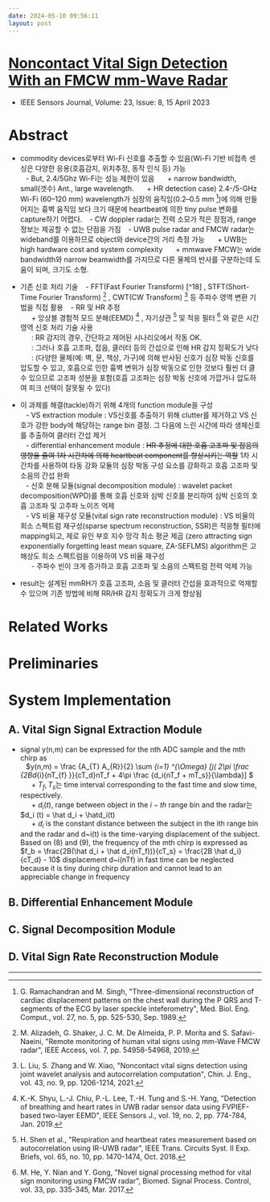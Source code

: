 ```yaml
---
date: 2024-05-10 09:56:11
layout: post
---
```


# [Noncontact Vital Sign Detection With an FMCW mm-Wave Radar](https://ieeexplore.ieee.org/abstract/document/10058900)
- IEEE Sensors Journal, Volume: 23, Issue: 8, 15 April 2023

# Abstract
- commodity devices로부터 Wi-Fi 신호를 추출할 수 있음(Wi-Fi 기반 비접촉 센싱은 다양한 응용(호흡감지, 위치추정, 동작 인식 등) 가능  
  &ensp; - But, 2.4/5Ghz Wi-Fi는 성능 제한이 있음
  &ensp; &ensp; + narrow bandwidth, small(갯수) Ant., large wavelength.
  &ensp; &ensp; + HR detection case) 2.4-/5-GHz Wi-Fi (60–120 mm) wavelength가 심장의 움직임(0.2–0.5 mm [^13])에 의해 만들어지는 흉벽 움직임 보다 크기 때문에 heartbeat에 의한 tiny pulse 변화를 capture하기 어렵다.
  &ensp; - CW doppler radar는 전력 소모가 적은 장점과, range 정보는 제공할 수 없는 단점을 가짐
  &ensp; - UWB pulse radar and FMCW radar는 wideband를 이용하므로 object와 device간의 거리 측정 가능
  &ensp; &ensp; + UWB는 high hardware cost and system complexity
  &ensp; &ensp; + mmwave FMCW는 wide bandwidth와 narrow beamwidth를 가지므로 다른 물체의 반사를 구분하는데 도움이 되며, 크기도 소형.  
- 기존 신호 처리 기술
  &ensp; - FFT(Fast Fourier Transform) [^18] , STFT(Short-Time Fourier Transform) [^19] , CWT(CW Transform) [^20] 등 주파수 영역 변환 기법을 직접 활용
  &ensp; - RR 및 HR 추정  
  &ensp; &ensp; + 앙상블 경험적 모드 분해(EEMD) [^21] , 자기상관 [^22] 및 적응 필터 [^23] 와 같은 시간 영역 신호 처리 기술 사용  
  &ensp; &ensp; : RR 감지의 경우, 간단하고 제어된 시나리오에서 작동 OK.  
  &ensp; &ensp; : 그러나 호흡 고조파, 잡음, 클러터 등의 간섭으로 인해 HR 감지 정확도가 낮다
  &ensp; &ensp; : (다양한 물체(예: 벽, 문, 책상, 가구)에 의해 반사된 신호가 심장 박동 신호를 압도할 수 있고, 호흡으로 인한 흉벽 변위가 심장 박동으로 인한 것보다 훨씬 더 클 수 있으므로 고조파 성분을 포함(호흡 고조파는 심장 박동 신호에 가깝거나 압도하여 피크 선택이 잘못될 수 있다)  

- 이 과제를 해결(tackle)하기 위해 4개의 function module을 구성  
  &ensp; - VS extraction module : VS신호를 추출하기 위해 clutter를 제거하고 VS 신호가 강한 body에 해당하는 range bin 결정. 그 다음에 느린 시간에 따라 생체신호를 추출하여 클러터 간섭 제거  
  &ensp; - differential enhancement module : ~~HR 추정에 대한 호흡 고조파 및 잡음의 영향을 줄여 1차 시간차에 의해 heartbeat component를 향상시키는 역할~~  1차 시간차를 사용하여 타동 강화 모듈의 심장 박동 구성 요소를 강화하고 호흡 고조파 및 소음의 간섭 완화  
  &ensp; - 신호 분해 모듈(signal decomposition module) : wavelet packet decomposition(WPD)를 통해 호흡 신호와 심박 신호를 분리하여 심박 신호의 호흡 고조파 및 고주파 노이즈 억제  
  &ensp; - VS 비율 재구성 모듈(vital sign rate reconstruction module) : VS 비율의 희소 스펙트럼 재구성(sparse spectrum reconstruction, SSR)은 적응형 필터에 mapping되고, 제로 유인 부호 지수 망각 최소 평균 제곱 (zero attracting sign exponentially forgetting least mean square, ZA-SEFLMS) algorithm은 고해상도 희소 스펙트럼을 이용하여 VS 비율 재구성  
  &ensp; &ensp; - 주파수 빈이 크게 증가하고 호흡 고조파 및 소음의 스펙트럼 전력 억제 가능
  
- result는 설계된 mmRH가 호흡 고조파, 소음 및 클러터 간섭을 효과적으로 억제할 수 있으며 기존 방법에 비해 RR/HR 감지 정확도가 크게 향상됨  


# Related Works  


# Preliminaries  



# System Implementation  
## A. Vital Sign Signal Extraction Module  
- signal y(n,m) can be expressed for the nth ADC sample and the mth chirp as  
  &ensp; $y(n,m) = \frac {A_{T} A_{R}}{2} \sum _{i=1} ^{\Omega} [j( 2\pi \frac {2Bd_{i}{nT_{f} }}{cT_d}nT_f + 4\pi \frac {d_i{nT_f + mT_s}}{\lambda}] $  
  &ensp; &ensp; + $T_f, T_s$는 time interval corresponding to the fast time and slow time, respectively.  
  &ensp; &ensp; + $d_i(t)$, range between object in the $i-th$ range bin and the radar는 $d_i (t) = \hat d_i + \hatd_i(t)  
  &ensp; &ensp; + $d_i$ is the constant distance between the subject in the ith range bin and the radar and d~i(t) is the time-varying displacement of the subject. Based on (8) and (9), the frequency of the mth chirp is expressed as  
  $f_b = \frac{2B(\hat d_i + \hat d_i(nT_f))}{cT_s} = \frac{2B \hat d_i}{cT_d} - 10$
  displacement d~i(nTf) in fast time can be neglected because it is tiny during chirp duration and cannot lead to an appreciable change in frequency  
  


  
## B. Differential Enhancement Module

## C. Signal Decomposition Module

## D. Vital Sign Rate Reconstruction Module



--- 


[^13]: G. Ramachandran and M. Singh, "Three-dimensional reconstruction of cardiac displacement patterns on the chest wall during the P QRS and T-segments of the ECG by laser speckle inteferometry", Med. Biol. Eng. Comput., vol. 27, no. 5, pp. 525-530, Sep. 1989.
[^19]: M. Alizadeh, G. Shaker, J. C. M. De Almeida, P. P. Morita and S. Safavi-Naeini, "Remote monitoring of human vital signs using mm-Wave FMCW radar", IEEE Access, vol. 7, pp. 54958-54968, 2019.  
[^20]: L. Liu, S. Zhang and W. Xiao, "Noncontact vital signs detection using joint wavelet analysis and autocorrelation computation", Chin. J. Eng., vol. 43, no. 9, pp. 1206-1214, 2021.  
[^21]: K.-K. Shyu, L.-J. Chiu, P.-L. Lee, T.-H. Tung and S.-H. Yang, "Detection of breathing and heart rates in UWB radar sensor data using FVPIEF-based two-layer EEMD", IEEE Sensors J., vol. 19, no. 2, pp. 774-784, Jan. 2019.  
[^22]:  H. Shen et al., "Respiration and heartbeat rates measurement based on autocorrelation using IR-UWB radar", IEEE Trans. Circuits Syst. II Exp. Briefs, vol. 65, no. 10, pp. 1470-1474, Oct. 2018.  
[^23]: M. He, Y. Nian and Y. Gong, "Novel signal processing method for vital sign monitoring using FMCW radar", Biomed. Signal Process. Control, vol. 33, pp. 335-345, Mar. 2017.  





